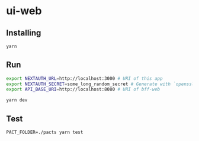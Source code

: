 # ui-web

## Installing

```bash
yarn
```

## Run

```bash
export NEXTAUTH_URL=http://localhost:3000 # URI of this app
export NEXTAUTH_SECRET=some_long_random_secret # Generate with `openssl rand -base64 32` or similar
export API_BASE_URI=http://localhost:8080 # URI of bff-web

yarn dev
```

## Test

```text
PACT_FOLDER=./pacts yarn test
```

